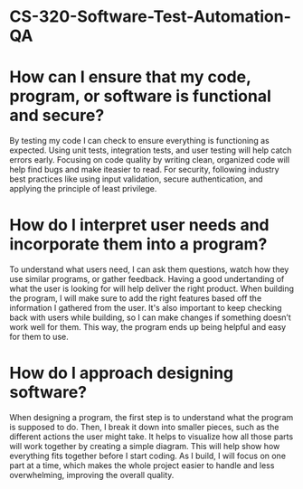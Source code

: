 # CS-320-Software-Test-Automation-QA


# How can I ensure that my code, program, or software is functional and secure?
By testing my code I can check to ensure everything is functioning as expected. Using unit tests, integration tests, and user testing will help catch errors early. Focusing on code quality by writing clean, organized code will help find bugs and make iteasier to read. For security, following industry best practices like using input validation, secure authentication, and applying the principle of least privilege. 

# How do I interpret user needs and incorporate them into a program?
To understand what users need, I can ask them questions, watch how they use similar programs, or gather feedback. Having a good undertanding of what the user is looking for will help deliver the right product. When building the program, I will make sure to add the right features based off the information I gathered from the user. It's also important to keep checking back with users while building, so I can make changes if something doesn’t work well for them. This way, the program ends up being helpful and easy for them to use.

# How do I approach designing software?
When designing a program, the first step is to understand what the program is supposed to do. Then, I break it down into smaller pieces, such as the different actions the user might take. It helps to visualize how all those parts will work together by creating a simple diagram. This will help show how everything fits together before I start coding. As I build, I will focus on one part at a time, which makes the whole project easier to handle and less overwhelming, improving the overall quality.
